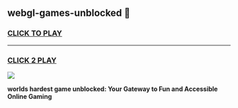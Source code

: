 
## webgl-games-unblocked 👋
<h3>
<a href="https://premium.freeplayer.one?title=webgl-games-unblocked&ref=14F">CLICK TO PLAY</a></h3>
<hr>

<h3>
<a href="https://premium.freeplayer.one?title=webgl-games-unblocked&ref=14F">CLICK 2 PLAY</a>
  
</h3>

<a href="https://premium.freeplayer.one?title=webgl-games-unblocked&ref=12F/"><img src="https://clearcache.store/games.png"></a>


**worlds hardest game unblocked: Your Gateway to Fun and Accessible Online Gaming**

